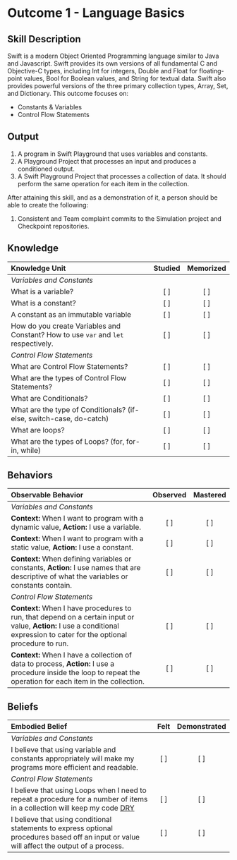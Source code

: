 # Outcome 1 - Language Basics

Skill Description
----------
Swift is a modern Object Oriented Programming language similar to Java and Javascript.
Swift provides its own versions of all fundamental C and Objective-C types, including Int for integers, Double and Float for floating-point values, Bool for Boolean values, and String for textual data. Swift also provides powerful versions of the three primary collection types, Array, Set, and Dictionary.
This outcome focuses on:
 - Constants & Variables
 - Control Flow Statements


Output
----------
1. A program in Swift Playground that uses variables and constants.
2. A Playground Project that processes an input and produces a conditioned output.
3. A Swift Playground Project that processes a collection of data. It should perform the same operation for each item in the collection.

After attaining this skill, and as a demonstration of it, a person should be able to create the following:

1. Consistent and Team complaint commits to the Simulation project and Checkpoint repositories.


## Knowledge

| Knowledge Unit   |      Studied      | Memorized |
|:-------------|:------------------:|:--------:|
| _Variables and Constants_ |
| What is a variable? | [ ] | [ ] |
| What is a constant? | [ ] | [ ] |
| A constant as an immutable variable | [ ] | [ ] |
| How do you create Variables and Constant? How to use `var` and `let` respectively.| [ ] | [ ] |
| _Control Flow Statements_ |
| What are Control Flow Statements?| [ ] | [ ] |
| What are the types of Control Flow Statements? | [ ] | [ ] |
| What are Conditionals? | [ ] | [ ] |
| What are the type of Conditionals? (if-else, switch-case, do-catch) | [ ] | [ ] |
| What are loops? | [ ] | [ ] |
| What are the types of Loops? (for, for-in, while) | [ ] | [ ] |  


## Behaviors

| Observable Behavior   |      Observed      | Mastered |
|:-------------|:------------------:|:--------:|
| _Variables and Constants_ |
| **Context:** When I want to program with a dynamic value, **Action:** I use a variable. | [ ] | [ ] |
| **Context:** When I want to program with a static value, **Action:** I use a constant. | [ ] | [ ] |
| **Context:** When defining variables or constants, **Action:** I use names that are descriptive of what the variables or constants contain. | [ ] | [ ] |
| _Control Flow Statements_ |
| **Context:** When I have procedures to run, that depend on a certain input or value, **Action:** I use a conditional expression to cater for the optional procedure to run. | [ ] | [ ] |
| **Context:** When I have a collection of data to process, **Action:** I use a procedure inside the loop to repeat the operation for each item in the collection. | [ ] | [ ] |

## Beliefs

| Embodied Belief   |      Felt      | Demonstrated |
|:-------------|:------------------:|:--------:|
| _Variables and Constants_ |
| I believe that using variable and constants appropriately will make my programs more efficient and readable. | [ ] | [ ] |
| _Control Flow Statements_ |
| I believe that using Loops when I need to repeat a procedure for a number of items in a collection will keep my code [DRY](https://en.wikipedia.org/wiki/Don%27t_repeat_yourself) | [ ] | [ ] |
| I believe that using conditional statements to express optional procedures based off an input or value will affect the output of a process. | [ ] | [ ] |
